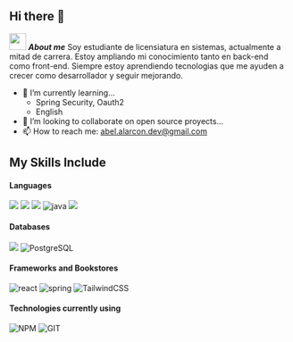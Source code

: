 ## Hi there 👋

<img src="https://media.giphy.com/media/ObNTw8Uzwy6KQ/giphy.gif" width="30px">&nbsp;***About me***
Soy estudiante de licensiatura en sistemas, actualmente a mitad de carrera.
Estoy ampliando mi conocimiento tanto en back-end como front-end. 
Siempre estoy aprendiendo tecnologias que me ayuden a crecer como desarrollador y seguir mejorando.

- 🌱 I’m currently learning...
  - Spring Security, Oauth2
  - English
- 👯 I’m looking to collaborate on open source proyects...
- 📫 How to reach me: <a href="abel.alarcon.dev@gmail.com">abel.alarcon.dev@gmail.com</a>

## My Skills Include

<h4> Languages </h4>
<span> 
  <img src="https://img.shields.io/badge/HTML5-E34F26?style=for-the-badge&logo=html5&logoColor=white">
  <img src="https://img.shields.io/badge/CSS3-1572B6?style=for-the-badge&logo=css3&logoColor=white">
  <img src="https://img.shields.io/badge/JavaScript-F7DF1E?style=for-the-badge&logo=javascript&logoColor=black">
  <img  alt="java" src ="https://img.shields.io/badge/Java-ED8B00?style=for-the-badge&logo=java&logoColor=white"/>
  <img src= "https://img.shields.io/badge/Typescript-%23007ACC.svg?style=for-the-badge&logo=typescript&logoColor=white">
</span>

<h4> Databases </h4>
<span>
  <img src="https://img.shields.io/badge/MySQL-00000F?style=for-the-badge&logo=mysql&logoColor=white">
  <img src="https://img.shields.io/badge/PostgreSQL-316192?style=for-the-badge&logo=postgresql&logoColor=white" alt="PostgreSQL">
</span>

<h4> Frameworks and Bookstores </h4>
<span>
  <img alt="react" src = "https://img.shields.io/badge/react-%2320232a.svg?style=for-the-badge&logo=react&logoColor=%2361DAFB"/>
  <img  alt="spring" src ="https://img.shields.io/badge/Spring-6DB33F?style=for-the-badge&logo=spring&logoColor=white"/>
  <img alt="TailwindCSS" src="https://img.shields.io/badge/tailwindcss-%2338B2AC.svg?style=for-the-badge&logo=tailwind-css&logoColor=white">
</span>

<h4>Technologies currently using</h4>
<span>
  <img alt="NPM" src="https://img.shields.io/badge/NPM-%23CB3837.svg?style=for-the-badge&logo=npm&logoColor=white">
  <img alt="GIT" src="https://img.shields.io/badge/Git-F05032?style=for-the-badge&logo=git&logoColor=white">
</span>


